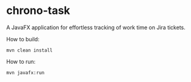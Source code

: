 # chrono-task
A JavaFX application for effortless tracking of work time on Jira tickets.

How to build:

```shell
mvn clean install
```

How to run:

```shell
mvn javafx:run
```

